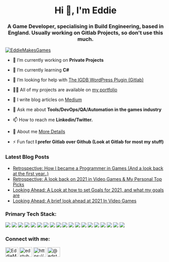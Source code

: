 <h1 align="center">Hi 👋, I'm Eddie</h1>
<h3 align="center">A Game Developer, specialising in Build Engineering, based in England. Usually working on Gitlab Projects, so don't use this much.</h3>

<p align="left"> <a href="https://twitter.com/EddieMakesGames" target="blank"><img src="https://img.shields.io/twitter/follow/EddieMakesGames?logo=twitter&style=for-the-badge" alt="EddieMakesGames" /></a> </p>

- 🔭 I’m currently working on **Private Projects**

- 🌱 I’m currently learning **C#**

- 🤝 I’m looking for help with [The IGDB WordPress Plugin (Gitlab)](https://gitlab.com/edstub207/IGDB-Modern)

- 👨‍💻 All of my projects are available on [my portfolio](http://edstub.co.uk/)

- 📝 I write blog articles on [Medium](https://edstub207.medium.com/)

- 💬 Ask me about **Tools/DevOps/QA/Automation in the games industry**

- 📫 How to reach me **Linkedin/Twitter.**

- 📄 About me [More Details](http://edstub.co.uk/about.html)

- ⚡ Fun fact **I prefer Gitlab over Github (Look at Gitlab for most my stuff)**

### Latest Blog Posts
<!-- BLOG-POST-LIST:START -->
- [Retrospective: How I became a Programmer in Games &lpar;And a look back at the first year..&rpar;](https://medium.com/edstub207/retrospective-how-i-became-a-programmer-in-games-and-a-look-back-at-the-first-year-b4333693d324?source=rss-bd08f63309c9------2)
- [Retrospective: A look back on 2021 in Video Games &amp; My Personal Top Picks](https://medium.com/edstub207/retrospective-a-look-back-on-2021-in-video-games-my-personal-top-picks-a727f1147ae?source=rss-bd08f63309c9------2)
- [Looking Ahead: A Look at how to set Goals for 2021, and what my goals are](https://medium.com/edstub207/looking-ahead-a-look-at-how-to-set-goals-for-2021-and-what-my-goals-are-fff828fd1151?source=rss-bd08f63309c9------2)
- [Looking Ahead: A brief look ahead at 2021 In Video Games](https://medium.com/edstub207/looking-ahead-a-brief-look-ahead-at-2021-in-video-games-f538accc1180?source=rss-bd08f63309c9------2)
<!-- BLOG-POST-LIST:END -->

<h3 align="left">Primary Tech Stack:</h3>
                <!--Badges examples https://github.com/Ileriayo/markdown-badges & https://simpleicons.org/ -->
                <a href="https://www.nvidia.com/en-gb/"> <img src="https://img.shields.io/badge/Custom%20PC-Nvidia%20%26%20Intel-blue?logo=nvidia&logoColor=white"></a>
                <a href="https://www.oneplus.com/uk/9-pro"><img src="https://img.shields.io/badge/Phone-OnePlus%209%20Pro%20-%230078D7?logo=oneplus&logoColor=white"></a>
                <a href="https://www.microsoft.com/windows"><img src="https://img.shields.io/badge/Desktop%20OS-Windows%2010-%230078D7?logo=windows&logoColor=white"></a>
                <a href="https://www.oneplus.com/oxygenos"><img src="https://img.shields.io/badge/Mobile%20OS-OxygenOS%20(Android)-%230078D7?logo=android&logoColor=white"></a>
                <a href="https://www.microsoft.com/edge"><img src="https://img.shields.io/badge/Browser-Microsoft%20Edge-%230078D7?logo=microsoft-edge&logoColor=white"></a>
                <a href="https://visualstudio.microsoft.com/vs"><img src="https://img.shields.io/badge/IDE-Visual%20Studio%20Code%20-%230078D7?logo=visual-studio&logoColor=white"></a>
                <a href="https://www.ubuntu.com/"><img src="https://img.shields.io/badge/WSL%20distro-Ubuntu-%230078D7?logo=ubuntu&logoColor=white"></a>
                <a href="https://gitlab.com/"><img src="https://img.shields.io/badge/VCM-Gitlab-%230078D7?logo=Gitlab&logoColor=white"></a>
                <a href="https://getbootstrap.com/"><img src="https://img.shields.io/badge/Frontend%20framework-Bootstrap-%230078D7?logo=bootstrap&logoColor=white"></a>
                <a href="https://docs.microsoft.com/en-us/cpp/?view=msvc-160"><img src="https://img.shields.io/badge/Game%20Dev%20Language-C++-%230078D7?logo=c%2B%2B&logoColor=white"></a>
                <a href="https://azure.microsoft.com/"><img src="https://img.shields.io/badge/Cloud%20platform-Microsoft%20Azure-%230078D7?logo=microsoft-azure&logoColor=white"></a>
                <a href="https://dotnet.microsoft.com/apps/aspnet"><img src="https://img.shields.io/badge/Backend%20framework-Asp.net-%230078D7?logo=dotnet&logoColor=white"></a>
                <a href="https://docs.microsoft.com/en-us/dotnet/csharp/"><img src="https://img.shields.io/badge/Currently%20Learning-C%23-%230078D7?logo=C#&logoColor=white"></a>
                <a href="https://docs.microsoft.com/en-us/powershell/scripting/overview?view=powershell-7"><img src="https://img.shields.io/badge/Shell%20-Powershell-%230078D7?logo=PowerShell&logoColor=white"></a>
                <a href="https://www.jenkins.io/"><img src="https://img.shields.io/badge/Build%20Pipeline-Jenkins-%230078D7?logo=Jenkins&logoColor=white"></a>
                <a href="https://www.postman.com/"><img src="https://img.shields.io/badge/API%20Coverage-Postman-%230078D7?logo=Postman&logoColor=white"></a>
                <a href="https://www.docker.com/"><img src="https://img.shields.io/badge/Config%20Management-Docker-%230078D7?logo=Docker&logoColor=white"></a>
                <a href="https://www.unrealengine.com/en-US/"><img src="https://img.shields.io/badge/Public%20Game%20Engine-UE4-%230078D7?logo=unreal%20engine&logoColor=white"></a>
               <a href="https://www.ansible.com/"><img src="https://img.shields.io/badge/Config%20Management-Ansible-%230078D7?logo=ansible&logoColor=white"></a>

<h3 align="left">Connect with me:</h3>
<p align="left">
<a href="https://twitter.com/EddieMakesGames" target="blank"><img align="center" src="https://cdn.jsdelivr.net/npm/simple-icons@3.0.1/icons/twitter.svg" alt="EddieMakesGames" height="30" width="40" /></a>
<a href="https://linkedin.com/in/edstub" target="blank"><img align="center" src="https://cdn.jsdelivr.net/npm/simple-icons@3.0.1/icons/linkedin.svg" alt="edstub" height="30" width="40" /></a>
<a href="https://stackoverflow.com/users/6488234/eddie-stubbington?tab=profile" target="blank"><img align="center" src="https://cdn.jsdelivr.net/npm/simple-icons@3.0.1/icons/stackoverflow.svg" alt="https://stackoverflow.com/users/6488234/eddie-stubbington?tab=profile" height="30" width="40" /></a>
<a href="https://medium.com/@edstub207" target="blank"><img align="center" src="https://cdn.jsdelivr.net/npm/simple-icons@3.0.1/icons/medium.svg" alt="@edstub207" height="30" width="40" /></a>
</p>
